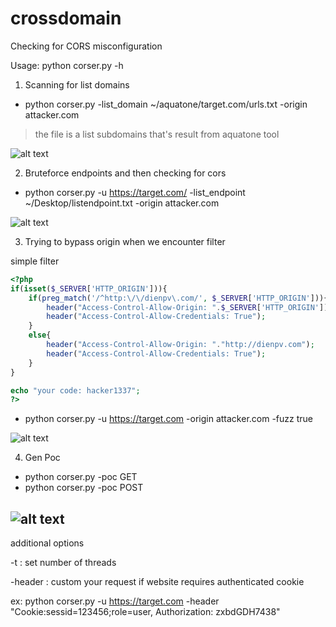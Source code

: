# crossdomain
Checking for CORS misconfiguration

Usage: python corser.py -h

1. Scanning for list domains
* python corser.py -list_domain ~/aquatone/target.com/urls.txt -origin attacker.com

>the file is a list subdomains that's result from aquatone tool

![alt text](https://image.ibb.co/d0Mx6y/Screenshot_from_2018_07_16_02_31_24.png "Fig2")
 
2. Bruteforce endpoints and then checking for cors
* python corser.py -u https://target.com/ -list_endpoint ~/Desktop/listendpoint.txt -origin attacker.com

![alt text](https://image.ibb.co/dXCqby/endpoint.png "Fig2")

3. Trying to bypass origin when we encounter filter

simple filter

```php
<?php
if(isset($_SERVER['HTTP_ORIGIN'])){
	if(preg_match('/^http:\/\/dienpv\.com/', $_SERVER['HTTP_ORIGIN'])){
		header("Access-Control-Allow-Origin: ".$_SERVER['HTTP_ORIGIN']);
		header("Access-Control-Allow-Credentials: True");
	}
	else{
		header("Access-Control-Allow-Origin: "."http://dienpv.com");
		header("Access-Control-Allow-Credentials: True");
	}
}

echo "your code: hacker1337";
?>
```

* python corser.py -u https://target.com -origin attacker.com -fuzz true

![alt text](https://image.ibb.co/bNsgYd/Screenshot_from_2018_07_16_02_24_28.png "Fig3")

4. Gen Poc
* python corser.py -poc GET
* python corser.py -poc POST

![alt text](https://image.ibb.co/hiv1Gy/Screenshot_from_2018_07_16_01_46_14.png "Fig4")
---
additional options

-t : set number of threads

-header : custom your request if website requires authenticated cookie

ex: python corser.py -u https://target.com -header "Cookie:sessid=123456;role=user, Authorization: zxbdGDH7438"
